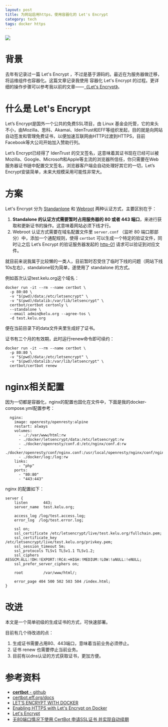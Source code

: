 ```yaml
---
layout: post
title: 为网站启用https，使用容器化的 Let's Encrypt
category: tech
tags: docker https
---
```

![](https://cdn.kelu.org/blog/tags/docker.jpg)

# 背景

去年有记录过一篇 Let's Encrypt ，不过是基于源码的。最近在为服务器做迁移，将运维组件也容器化。这篇文章记录我使用 容器化 Let's Encrypt 的过程。更详细的操作步骤可以参考我以前的文章——[《Let's Encrypt》](/tech/2017/07/10/lets-encrypt.html)。

# 什么是 Let's Encrypt

Let’s Encrypt是国外一个公共的免费SSL项目，由 Linux 基金会托管，它的来头不小，由Mozilla、思科、Akamai、IdenTrust和EFF等组织发起，目的就是向网站自动签发和管理免费证书，以便加速互联网由HTTP过渡到HTTPS，目前Facebook等大公司开始加入赞助行列。

Let’s Encrypt已经得了 IdenTrust 的交叉签名，这意味着其证书现在已经可以被Mozilla、Google、Microsoft和Apple等主流的浏览器所信任，你只需要在Web 服务器证书链中配置交叉签名，浏览器客户端会自动处理好其它的一切，Let’s Encrypt安装简单，未来大规模采用可能性非常大。

# 方案

Let's Encrypt 分为 [Standanlone](https://certbot.eff.org/docs/using.html#standalone) 和 [Webroot](https://certbot.eff.org/docs/using.html#webroot) 两种认证方式，主要区别在于：

1. **Standalone 的认证方式需要暂时占用服务器的 80 或者 443 端口**，来进行获取和更新证书的操作。这意味着网站必须下线才行。
2. Webroot 认证方式需要在域名配置文件里 `server.conf` （监听 80 端口那部分）中，添加一个通配规则，使得 `certbot` 可以生成一个特定的验证文件，同时让之后 Let’s Encrypt 的验证服务器发起的 [http-01](https://tools.ietf.org/html/draft-ietf-acme-acme-03#section-7.2) 请求可以验证到对应文件。

就目前来说我属于比较懒的一类人，目前暂时忍受住了临时下线的问题（网站下线10s左右），standalone较为简单，遂使用了 standalone 的方式。

例如首次认证test.kelu.org这个域名：

```
docker run -it --rm --name certbot \
  -p 80:80 \
  -v "$(pwd)/data:/etc/letsencrypt" \
  -v "$(pwd)/datalib:/var/lib/letsencrypt" \
  certbot/certbot certonly \
  --standalone \
  --email admin@kelu.org --agree-tos \
  -d test.kelu.org
```

便在当前目录下的data文件夹里生成好了证书。

证书有三个月的有效期，此时运行renew命令即可续约：

```
docker run -it --rm --name certbot \
  -p 80:80 \
  -v "$(pwd)/data:/etc/letsencrypt" \
  -v "$(pwd)/datalib:/var/lib/letsencrypt" \
  certbot/certbot renew
```

# nginx相关配置

因为一切都是容器化，nginx的配置也固化在文件中，下面是我的docker-compose.yml配置参考：

```
  nginx:
    image: openresty/openresty:alpine
    restart: always
    volumes:
      - ./:/var/www/html:rw
      - ./docker/letsencrypt/data:/etc/letsencrypt:rw
      - ./docker/openresty/conf.d:/etc/nginx/conf.d:rw
      - ./docker/openresty/conf/nginx.conf:/usr/local/openresty/nginx/conf/nginx.conf:rw
      - ./docker/log:/log:rw
    links:
      - "php"
    ports:
      - "80:80"
      - "443:443"
```

nginx 的配置如下：

```
server {
    listen       443;
    server_name  test.kelu.org;

    access_log /log/test.access.log;
    error_log  /log/test.error.log;

    ssl on;
    ssl_certificate /etc/letsencrypt/live/test.kelu.org/fullchain.pem;
    ssl_certificate_key /etc/letsencrypt/live/test.kelu.org/privkey.pem;
    ssl_session_timeout 5m;
    ssl_protocols TLSv1 TLSv1.1 TLSv1.2;
    ssl_ciphers AESGCM:ALL:!DH:!EXPORT:!RC4:+HIGH:!MEDIUM:!LOW:!aNULL:!eNULL;
    ssl_prefer_server_ciphers on;

    root         /var/www/html/;

    error_page 404 500 502 503 504 /index.html;
}

```

# 改进

本文是一个简单初级的生成证书的方式，可快速部署。

目前有几个待改进的点：

1. 生成证书需要占用80、443端口，意味着当前业务必须停止。
2. 证书 renew 也需要停止当前业务。
3. 目前有以dns认证的方式获取证书，更加方便。



# 参考资料

* [**certbot** - github](https://github.com/certbot/certbot)
* [certbot.eff.org/docs](https://certbot.eff.org/docs/)
* [LET’S ENCRYPT WITH DOCKER](https://devsidestory.com/lets-encrypt-with-docker/)
* [Enabling HTTPS with Let's Encrypt on Docker](https://medium.com/bros/enabling-https-with-lets-encrypt-over-docker-9cad06bdb82b)
* [Let's Encrypt](/tech/2017/07/10/lets-encrypt.html)
* [无80端口情况下使用 CertBot 申请SSL证书 并实现自动续期](https://blog.csdn.net/conghua19/article/details/81433716)
